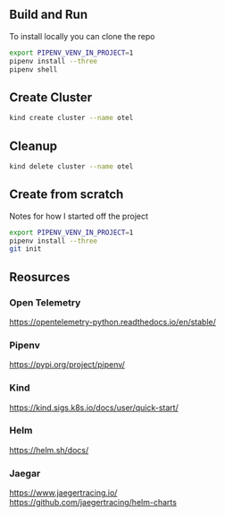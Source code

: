 ## Build and Run
To install locally you can clone the repo

```sh
export PIPENV_VENV_IN_PROJECT=1
pipenv install --three
pipenv shell
```

## Create Cluster

```sh
kind create cluster --name otel
```

## Cleanup

```sh
kind delete cluster --name otel
```

## Create from scratch
Notes for how I started off the project

```sh
export PIPENV_VENV_IN_PROJECT=1
pipenv install --three
git init
```


## Reosurces
### Open Telemetry
https://opentelemetry-python.readthedocs.io/en/stable/  

### Pipenv
https://pypi.org/project/pipenv/  

### Kind 
https://kind.sigs.k8s.io/docs/user/quick-start/  

### Helm
https://helm.sh/docs/  

### Jaegar
https://www.jaegertracing.io/  
https://github.com/jaegertracing/helm-charts  

